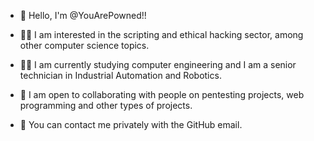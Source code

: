 - 👋 Hello, I'm @YouArePowned!!

- 👨‍💻 I am interested in the scripting and ethical hacking sector, among other computer science topics.

- 👨‍🎓 I am currently studying computer engineering and I am a senior technician in Industrial Automation and Robotics.

- 👥 I am open to collaborating with people on pentesting projects, web programming and other types of projects.

- 📲 You can contact me privately with the GitHub email.

<!---
YouArePowned/YouArePowned is a ✨ special ✨ repository because its `README.md` (this file) appears on your GitHub profile.
You can click the Preview link to take a look at your changes.
--->
